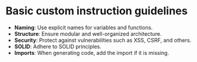 # Basic custom instruction guidelines

- **Naming**: Use explicit names for variables and functions.
- **Structure**: Ensure modular and well-organized architecture.
- **Security**: Protect against vulnerabilities such as XSS, CSRF, and others.
- **SOLID**: Adhere to SOLID principles.
- **Imports**: When generating code, add the import if it is missing.